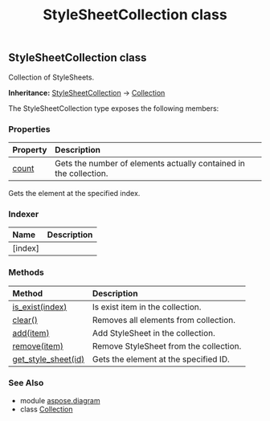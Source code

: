 ﻿---
title: StyleSheetCollection class
second_title: Aspose.Diagram for Python via .NET API References
description: 
type: docs
weight: 2250
url: /python-net/aspose.diagram/stylesheetcollection/
is_root: false
---

## StyleSheetCollection class

Collection of StyleSheets.



**Inheritance:** [StyleSheetCollection](/diagram/python-net/aspose.diagram/stylesheetcollection) → 
[Collection](/diagram/python-net/aspose.diagram/collection)



The StyleSheetCollection type exposes the following members:

### Properties
| Property | Description |
| :- | :- |
| [count](/diagram/python-net/aspose.diagram/stylesheetcollection/count) | Gets the number of elements actually contained in the collection. |



Gets the element at the specified index.
### Indexer
| Name | Description |
| :- | :- |
| [index] |  |


### Methods
| Method | Description |
| :- | :- |
| [is_exist(index)](/diagram/python-net/aspose.diagram/stylesheetcollection/is_exist/#int) | Is exist item in the collection. |
| [clear()](/diagram/python-net/aspose.diagram/stylesheetcollection/clear/#) | Removes all elements from collection. |
| [add(item)](/diagram/python-net/aspose.diagram/stylesheetcollection/add/#StyleSheet) | Add StyleSheet in the collection. |
| [remove(item)](/diagram/python-net/aspose.diagram/stylesheetcollection/remove/#StyleSheet) | Remove StyleSheet from the collection. |
| [get_style_sheet(id)](/diagram/python-net/aspose.diagram/stylesheetcollection/get_style_sheet/#int) | Gets the element at the specified ID. |


### See Also

* module [aspose.diagram](../)
* class [Collection](/diagram/python-net/aspose.diagram/collection)
